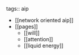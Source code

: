 tags:: aip

- [[network oriented aip]]
- [[pages]]
	- [[will]]
	- [[attention]]
	- [[liquid energy]]